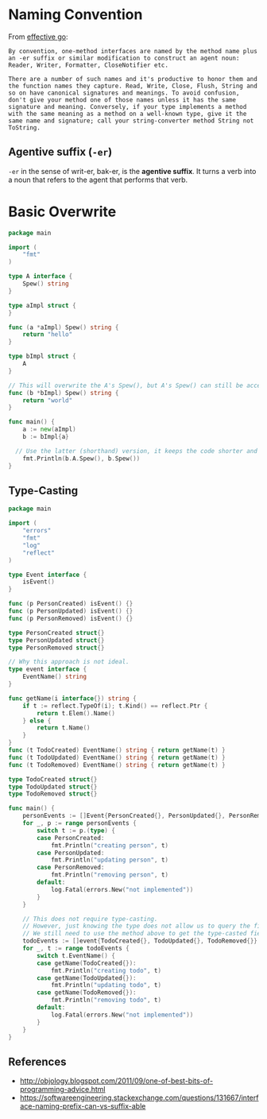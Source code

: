 # Naming Convention

From [effective go](https://golang.org/doc/effective_go.html#interface-names):

```
By convention, one-method interfaces are named by the method name plus an -er suffix or similar modification to construct an agent noun: Reader, Writer, Formatter, CloseNotifier etc.

There are a number of such names and it's productive to honor them and the function names they capture. Read, Write, Close, Flush, String and so on have canonical signatures and meanings. To avoid confusion, don't give your method one of those names unless it has the same signature and meaning. Conversely, if your type implements a method with the same meaning as a method on a well-known type, give it the same name and signature; call your string-converter method String not ToString.
```

## Agentive suffix (`-er`)

`-er` in the sense of writ-er, bak-er, is the **agentive suffix**. It turns a verb into a noun that refers to the agent that performs that verb.


# Basic Overwrite

```go
package main

import (
	"fmt"
)

type A interface {
	Spew() string
}

type aImpl struct {
}

func (a *aImpl) Spew() string {
	return "hello"
}

type bImpl struct {
	A
}

// This will overwrite the A's Spew(), but A's Spew() can still be accessed by b.A.Spew()
func (b *bImpl) Spew() string {
	return "world"
}

func main() {
	a := new(aImpl)
	b := bImpl{a}

  // Use the latter (shorthand) version, it keeps the code shorter and more concise.
	fmt.Println(b.A.Spew(), b.Spew())
}
```

## Type-Casting

```go
package main

import (
	"errors"
	"fmt"
	"log"
	"reflect"
)

type Event interface {
	isEvent()
}

func (p PersonCreated) isEvent() {}
func (p PersonUpdated) isEvent() {}
func (p PersonRemoved) isEvent() {}

type PersonCreated struct{}
type PersonUpdated struct{}
type PersonRemoved struct{}

// Why this approach is not ideal.
type event interface {
	EventName() string
}

func getName(i interface{}) string {
	if t := reflect.TypeOf(i); t.Kind() == reflect.Ptr {
		return t.Elem().Name()
	} else {
		return t.Name()
	}
}
func (t TodoCreated) EventName() string { return getName(t) }
func (t TodoUpdated) EventName() string { return getName(t) }
func (t TodoRemoved) EventName() string { return getName(t) }

type TodoCreated struct{}
type TodoUpdated struct{}
type TodoRemoved struct{}

func main() {
	personEvents := []Event{PersonCreated{}, PersonUpdated{}, PersonRemoved{}}
	for _, p := range personEvents {
		switch t := p.(type) {
		case PersonCreated:
			fmt.Println("creating person", t)
		case PersonUpdated:
			fmt.Println("updating person", t)
		case PersonRemoved:
			fmt.Println("removing person", t)
		default:
			log.Fatal(errors.New("not implemented"))
		}
	}

	// This does not require type-casting.
	// However, just knowing the type does not allow us to query the fields.
	// We still need to use the method above to get the type-casted fields.
	todoEvents := []event{TodoCreated{}, TodoUpdated{}, TodoRemoved{}}
	for _, t := range todoEvents {
		switch t.EventName() {
		case getName(TodoCreated{}):
			fmt.Println("creating todo", t)
		case getName(TodoUpdated{}):
			fmt.Println("updating todo", t)
		case getName(TodoRemoved{}):
			fmt.Println("removing todo", t)
		default:
			log.Fatal(errors.New("not implemented"))
		}
	}
}
```


## References
- http://objology.blogspot.com/2011/09/one-of-best-bits-of-programming-advice.html
- https://softwareengineering.stackexchange.com/questions/131667/interface-naming-prefix-can-vs-suffix-able
